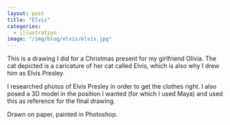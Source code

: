 ```yaml
---
layout: post
title: "Elvis"
categories:
  - illustration
image: "/img/blog/elvis/elvis.jpg"
---
```

This is a drawing I did for a Christmas present for my girlfriend Olivia. The cat depicted is a caricature of her cat called Elvis, which is also why I drew him as Elvis Presley.

I researched photos of Elvis Presley in order to get the clothes right. I also posed a 3D model in the position I wanted (for which I used Maya) and used this as reference for the final drawing.

Drawn on paper, painted in Photoshop.
